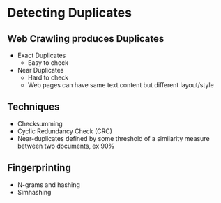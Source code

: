 # Detecting Duplicates

## Web Crawling produces Duplicates
* Exact Duplicates
    - Easy to check
* Near Duplicates
    - Hard to check
    - Web pages can have same text content but different layout/style

## Techniques
* Checksumming
* Cyclic Redundancy Check (CRC)
* Near-duplicates defined by some threshold of  a similarity measure between two documents, ex 90%

## Fingerprinting
* N-grams and hashing
* Simhashing
